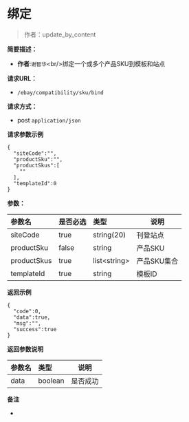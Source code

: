# 绑定

> 作者：update_by_content

**简要描述：** 

- **作者**:`谢智华`&lt;br/&gt;绑定一个或多个产品SKU到模板和站点

**请求URL：** 
- ` /ebay/compatibility/sku/bind `
  
**请求方式：**
- post `application/json` 


 **请求参数示例**

``` 
{
  "siteCode":"",
  "productSku":"",
  "productSkus":[
    ""
  ],
  "templateId":0
}
```



**参数：** 

|参数名|是否必选|类型|说明|
|:----    |:---|:----- |-----   |
|siteCode |true  |string(20) |刊登站点 |
|productSku |false  |string |产品SKU |
|productSkus |true  |list&lt;string&gt; |产品SKU集合 |
|templateId |true  |string |模板ID |

 **返回示例**

``` 
{
  "code":0,
  "data":true,
  "msg":"",
  "success":true
}
```

 **返回参数说明** 

|参数名|类型|说明|
|:-----  |:-----|----- |
|data |boolean  |是否成功

 **备注** 

-